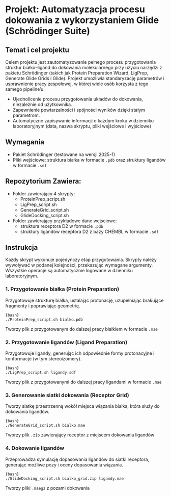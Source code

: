 # Projekt: Automatyzacja procesu dokowania z wykorzystaniem Glide (Schrödinger Suite)

## Temat i cel projektu
Celem projektu jest zautomatyzowanie pełnego procesu przygotowania struktur białko–ligand do dokowania molekularnego przy użyciu narzędzi z pakietu Schrödinger (takich jak Protein Preparation Wizard, LigPrep, Generate Glide Grids i Glide). Projekt umożliwia standaryzację parametrów i usprawnienie pracy zespołowej, w której wiele osób korzysta z tego samego pipeline’u.
* Ujednolicenie procesu przygotowania układów do dokowania, niezależnie od użytkownika.
* Zapewnienie powtarzalności i spójności wyników dzięki stałym parametrom.
* Automatyczne zapisywanie informacji o każdym kroku w dzienniku laboratoryjnym (data, nazwa skryptu, pliki wejściowe i wyjściowe)

## Wymagania
* Pakiet Schrödinger (testowane na wersji 2025-1)
* Pliki wejściowe: struktura białka w formacie `.pdb` oraz struktury ligandów w formacie `.sdf`

## Repozytorium Zawiera:
* Folder zawierający 4 skrypty:
  * ProteinPrep_script.sh
  * LigPrep_script.sh
  * GenerateGrid_script.sh
  * GlideDocking_script.sh
* Folder zawierający przykładowe dane wejściowe:
  * struktura receptora D2 w formacie `.pdb`
  * struktury ligandów receptora D2 z bazy CHEMBL w formacie `.sdf`

## Instrukcja
Każdy skrypt wykonuje pojedynczy etap przygotowania. Skrypty należy wywoływać w podanej kolejności, przekazując wymagane argumenty. Wszystkie operacje są automatycznie logowane w dzienniku laboratoryjnym.

### 1. Przygotowanie białka (Protein Preparation)
Przygotowuje strukturę białka, ustalając protonację, uzupełniając brakujące fragmenty i poprawiając geometrię.
```
{bash}
./ProteinPrep_script.sh bialko.pdb
```
Tworzy plik z przygotowanym do dalszej pracy białkiem w formacie `.mae`

### 2. Przygotowanie ligandów (Ligand Preparation)
Przygotowuje ligandy, generując ich odpowiednie formy protonacyjne i konformacje (w tym stereoizomery).
```
{bash}
./LigPrep_script.sh ligandy.sdf
```
Tworzy plik z przygotowanymi do dalszej pracy ligandami w formacie `.mae`

### 3. Generowanie siatki dokowania (Receptor Grid)
Tworzy siatkę przestrzenną wokół miejsca wiązania białka, która służy do dokowania ligandów.
```
{bash}
./GenerateGrid_script.sh bialko.mae
```
Tworzy plik `.zip` zawierający receptor z miejscem dokowania ligandów

### 4. Dokowanie ligandów
Przeprowadza symulację dopasowania ligandów do siatki receptora, generując możliwe pozy i oceny dopasowania wiązania.
```
{bash}
./GlideDocking_script.sh bialko_grid.zip ligandy.mae
```
Tworzy pliki `.maegz` z pozami dokowania
